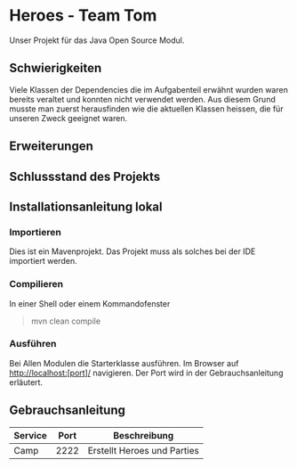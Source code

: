 # Heroes - Team Tom
Unser Projekt für das Java Open Source Modul.

## Schwierigkeiten

Viele Klassen der Dependencies die im Aufgabenteil erwähnt wurden waren
bereits veraltet und konnten nicht verwendet werden. Aus diesem Grund musste
man zuerst herausfinden wie die aktuellen Klassen heissen, die für unseren Zweck
geeignet waren.

## Erweiterungen

## Schlussstand des Projekts

## Installationsanleitung lokal

### Importieren

Dies ist ein Mavenprojekt. Das Projekt muss als solches bei der IDE importiert werden.

### Compilieren

In einer Shell oder einem Kommandofenster

>
> mvn clean compile
>

### Ausführen

Bei Allen Modulen die Starterklasse ausführen.
Im Browser auf <http://localhost:[port]/> navigieren.
Der Port wird in der Gebrauchsanleitung erläutert.

## Gebrauchsanleitung

| Service | Port | Beschreibung |
| --- | --- | --- |
| Camp | 2222 | Erstellt Heroes und Parties |